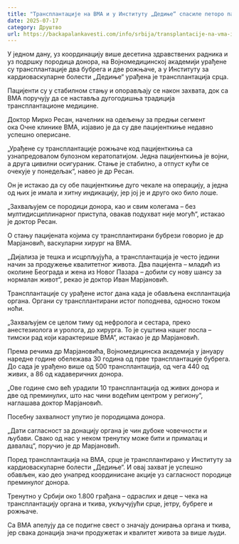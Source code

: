 ```yaml
---
title: "Трансплантације на ВМА и у Институту „Дедиње“ спасиле петоро пацијената"
date: 2025-07-17
category: Друштво
url: https://backapalankavesti.com/info/srbija/transplantacije-na-vma-i-u-institutu-dedinje-spasile-petoro-pacijenata/
---
```


У једном дану, уз координацију више десетина здравствених радника и уз подршку породица донора, на Војномедицинској академији урађене су трансплантације два бубрега и две рожњаче, а у Институту за кардиоваскуларне болести „Дедиње“ урађена је трансплантација срца.

Пацијенти су у стабилном стању и опорављају се након захвата, док са ВМА поручују да се наставља дугогодишња традиција трансплантационе медицине.

Доктор Мирко Ресан, начелник на одељењу за предњи сегмент ока Очне клинике ВМА, изјавио је да су две пацијенткиње недавно успешно оперисане.

„Урађене су трансплантације рожњаче код пацијенткиња са узнапредовалом булозном кератопатијом. Једна пацијенткиња је војни, а друга цивилни осигураник. Стање је стабилно, а отпуст кући се очекује у понедељак“, навео је др Ресан.

Он је истакао да су обе пацијенткиње дуго чекале на операцију, а једна од њих је имала и хитну индикацију, јер јој је и друго око било лоше.

„Захваљујем се породици донора, као и свим колегама – без мултидисциплинарног приступа, овакав подухват није могућ“, истакао је доктор Ресан.

О стању пацијената којима су трансплантирани бубрези говорио је др Марјановић, васкуларни хирург на ВМА.

„Дијализа је тешка и исцрпљујућа, а трансплантација је често једини начин за продужење квалитетног живота. Два пацијента – младић из околине Београда и жена из Новог Пазара – добили су нову шансу за нормалан живот“, рекао је доктор Иван Марјановић.

Трансплантације су урађене истог дана када је обављена експлантација органа. Органи су трансплантирани истог поподнева, односно током ноћи.

„Захваљујем се целом тиму од нефролога и сестара, преко анестезиолога и уролога, до хирурга. То је суштина нашег посла – тимски рад који карактерише ВМА“, истакао је др Марјановић.

Према речима др Марјановића, Војномедицинска академија у јануару наредне године обележава 30 година од прве трансплантације бубрега. До сада је урађено више од 500 трансплантација, од чега 440 од живих, а 86 од кадаверичних донора.

„Ове године смо већ урадили 10 трансплантација од живих донора и две од преминулих, што нас чини водећим центром у региону“, наглашава доктор Марјановић.

Посебну захвалност упутио је породицама донора.

„Дати сагласност за донацију органа је чин дубоке човечности и љубави. Свако од нас у неком тренутку може бити и прималац и давалац“, поручио је др Марјановић.

Поред трансплантација на ВМА, срце је трансплантирано у Институту за кардиоваскуларне болести „Дедиње“. И овај захват је успешно обављен, као део унапред координисане акције уз сагласност породице преминулог донора.

Тренутно у Србији око 1.800 грађана – одраслих и деце – чека на трансплантацију органа и ткива, укључујући срце, јетру, бубреге и рожњаче.

Са ВМА апелују да се подигне свест о значају донирања органа и ткива, јер свака донација значи продужетак и квалитет живота за више људи.
